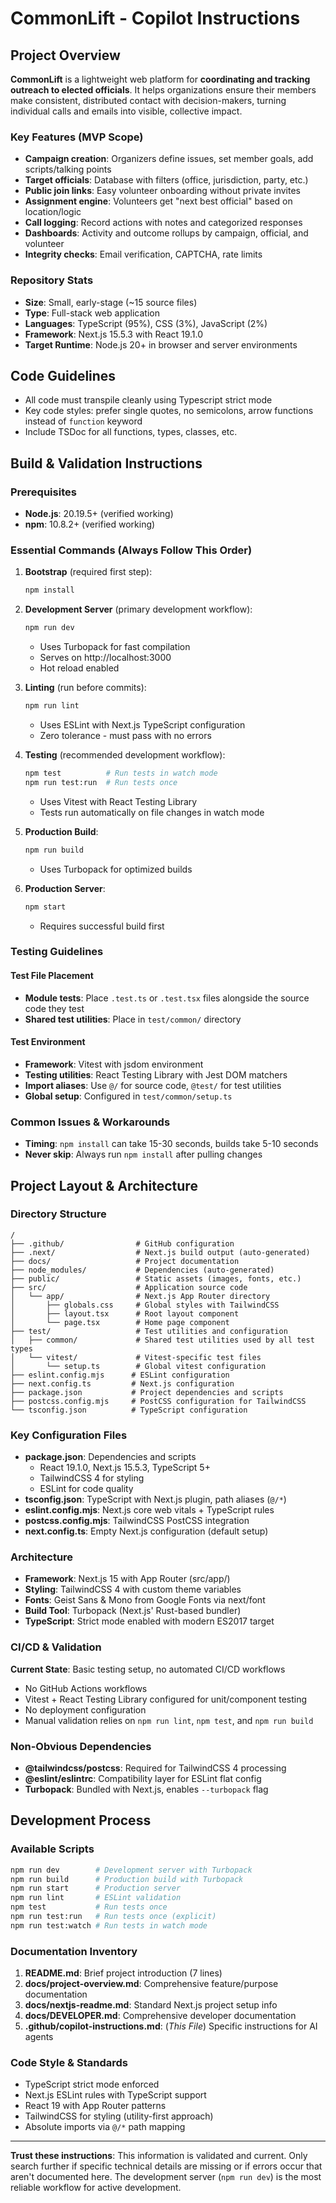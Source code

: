 # CommonLift - Copilot Instructions

## Project Overview

**CommonLift** is a lightweight web platform for **coordinating and tracking outreach to elected officials**. It helps organizations ensure their members make consistent, distributed contact with decision-makers, turning individual calls and emails into visible, collective impact.

### Key Features (MVP Scope)

- **Campaign creation**: Organizers define issues, set member goals, add scripts/talking points
- **Target officials**: Database with filters (office, jurisdiction, party, etc.)
- **Public join links**: Easy volunteer onboarding without private invites
- **Assignment engine**: Volunteers get "next best official" based on location/logic
- **Call logging**: Record actions with notes and categorized responses
- **Dashboards**: Activity and outcome rollups by campaign, official, and volunteer
- **Integrity checks**: Email verification, CAPTCHA, rate limits

### Repository Stats

- **Size**: Small, early-stage (~15 source files)
- **Type**: Full-stack web application
- **Languages**: TypeScript (95%), CSS (3%), JavaScript (2%)
- **Framework**: Next.js 15.5.3 with React 19.1.0
- **Target Runtime**: Node.js 20+ in browser and server environments

## Code Guidelines

- All code must transpile cleanly using Typescript strict mode
- Key code styles: prefer single quotes, no semicolons, arrow functions instead of `function` keyword
- Include TSDoc for all functions, types, classes, etc.

## Build & Validation Instructions

### Prerequisites

- **Node.js**: 20.19.5+ (verified working)
- **npm**: 10.8.2+ (verified working)

### Essential Commands (Always Follow This Order)

1. **Bootstrap** (required first step):
   ```bash
   npm install
   ```
2. **Development Server** (primary development workflow):

   ```bash
   npm run dev
   ```

   - Uses Turbopack for fast compilation
   - Serves on http://localhost:3000
   - Hot reload enabled

3. **Linting** (run before commits):

   ```bash
   npm run lint
   ```

   - Uses ESLint with Next.js TypeScript configuration
   - Zero tolerance - must pass with no errors

4. **Testing** (recommended development workflow):

   ```bash
   npm test          # Run tests in watch mode
   npm run test:run  # Run tests once
   ```

   - Uses Vitest with React Testing Library
   - Tests run automatically on file changes in watch mode

5. **Production Build**:

   ```bash
   npm run build
   ```

   - Uses Turbopack for optimized builds

6. **Production Server**:
   ```bash
   npm start
   ```
   - Requires successful build first

### Testing Guidelines

#### Test File Placement

- **Module tests**: Place `.test.ts` or `.test.tsx` files alongside the source code they test
- **Shared test utilities**: Place in `test/common/` directory

#### Test Environment

- **Framework**: Vitest with jsdom environment
- **Testing utilities**: React Testing Library with Jest DOM matchers
- **Import aliases**: Use `@/` for source code, `@test/` for test utilities
- **Global setup**: Configured in `test/common/setup.ts`

### Common Issues & Workarounds

- **Timing**: `npm install` can take 15-30 seconds, builds take 5-10 seconds
- **Never skip**: Always run `npm install` after pulling changes

## Project Layout & Architecture

### Directory Structure

```
/
├── .github/                # GitHub configuration
├── .next/                  # Next.js build output (auto-generated)
├── docs/                   # Project documentation
├── node_modules/           # Dependencies (auto-generated)
├── public/                 # Static assets (images, fonts, etc.)
├── src/                    # Application source code
│   └── app/                # Next.js App Router directory
│       ├── globals.css     # Global styles with TailwindCSS
│       ├── layout.tsx      # Root layout component
│       └── page.tsx        # Home page component
├── test/                   # Test utilities and configuration
│   ├── common/             # Shared test utilities used by all test types
│   └── vitest/             # Vitest-specific test files
│       └── setup.ts        # Global vitest configuration
├── eslint.config.mjs      # ESLint configuration
├── next.config.ts         # Next.js configuration
├── package.json           # Project dependencies and scripts
├── postcss.config.mjs     # PostCSS configuration for TailwindCSS
└── tsconfig.json          # TypeScript configuration
```

### Key Configuration Files

- **package.json**: Dependencies and scripts
  - React 19.1.0, Next.js 15.5.3, TypeScript 5+
  - TailwindCSS 4 for styling
  - ESLint for code quality
- **tsconfig.json**: TypeScript with Next.js plugin, path aliases (`@/*`)
- **eslint.config.mjs**: Next.js core web vitals + TypeScript rules
- **postcss.config.mjs**: TailwindCSS PostCSS integration
- **next.config.ts**: Empty Next.js configuration (default setup)

### Architecture

- **Framework**: Next.js 15 with App Router (src/app/)
- **Styling**: TailwindCSS 4 with custom theme variables
- **Fonts**: Geist Sans & Mono from Google Fonts via next/font
- **Build Tool**: Turbopack (Next.js' Rust-based bundler)
- **TypeScript**: Strict mode enabled with modern ES2017 target

### CI/CD & Validation

**Current State**: Basic testing setup, no automated CI/CD workflows

- No GitHub Actions workflows
- Vitest + React Testing Library configured for unit/component testing
- No deployment configuration
- Manual validation relies on `npm run lint`, `npm test`, and `npm run build`

### Non-Obvious Dependencies

- **@tailwindcss/postcss**: Required for TailwindCSS 4 processing
- **@eslint/eslintrc**: Compatibility layer for ESLint flat config
- **Turbopack**: Bundled with Next.js, enables `--turbopack` flag

## Development Process

### Available Scripts

```bash
npm run dev        # Development server with Turbopack
npm run build      # Production build with Turbopack
npm run start      # Production server
npm run lint       # ESLint validation
npm test           # Run tests once
npm run test:run   # Run tests once (explicit)
npm run test:watch # Run tests in watch mode
```

### Documentation Inventory

1. **README.md**: Brief project introduction (7 lines)
2. **docs/project-overview.md**: Comprehensive feature/purpose documentation
3. **docs/nextjs-readme.md**: Standard Next.js project setup info
4. **docs/DEVELOPER.md**: Comprehensive developer documentation
5. **.github/copilot-instructions.md**: (_This File_) Specific instructions for AI agents

### Code Style & Standards

- TypeScript strict mode enforced
- Next.js ESLint rules with TypeScript support
- React 19 with App Router patterns
- TailwindCSS for styling (utility-first approach)
- Absolute imports via `@/*` path mapping

---

**Trust these instructions**: This information is validated and current. Only search further if specific technical details are missing or if errors occur that aren't documented here. The development server (`npm run dev`) is the most reliable workflow for active development.
